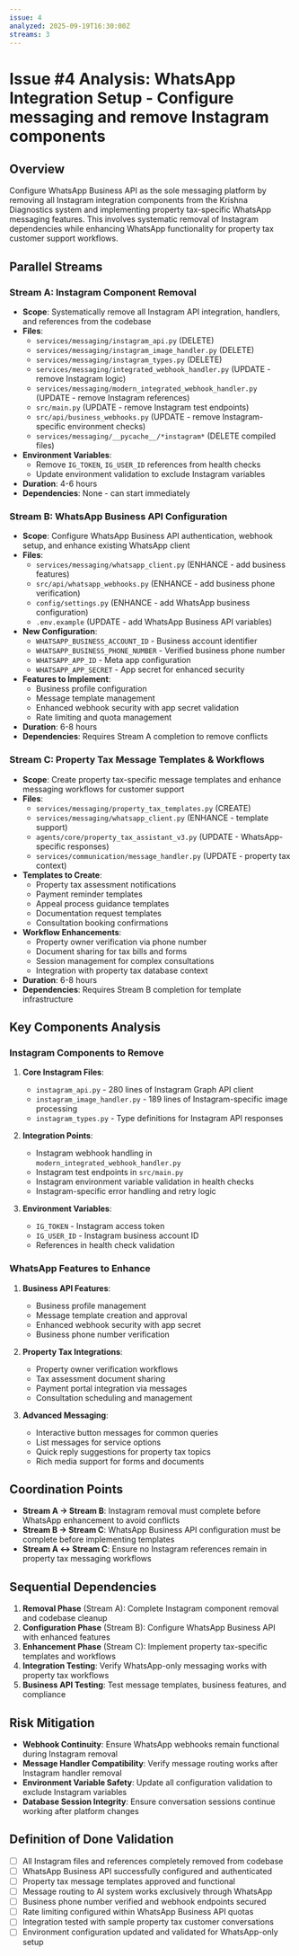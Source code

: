 ```yaml
---
issue: 4
analyzed: 2025-09-19T16:30:00Z
streams: 3
---
```


# Issue #4 Analysis: WhatsApp Integration Setup - Configure messaging and remove Instagram components

## Overview
Configure WhatsApp Business API as the sole messaging platform by removing all Instagram integration components from the Krishna Diagnostics system and implementing property tax-specific WhatsApp messaging features. This involves systematic removal of Instagram dependencies while enhancing WhatsApp functionality for property tax customer support workflows.

## Parallel Streams

### Stream A: Instagram Component Removal
- **Scope**: Systematically remove all Instagram API integration, handlers, and references from the codebase
- **Files**:
  - `services/messaging/instagram_api.py` (DELETE)
  - `services/messaging/instagram_image_handler.py` (DELETE)
  - `services/messaging/instagram_types.py` (DELETE)
  - `services/messaging/integrated_webhook_handler.py` (UPDATE - remove Instagram logic)
  - `services/messaging/modern_integrated_webhook_handler.py` (UPDATE - remove Instagram references)
  - `src/main.py` (UPDATE - remove Instagram test endpoints)
  - `src/api/business_webhooks.py` (UPDATE - remove Instagram-specific environment checks)
  - `services/messaging/__pycache__/*instagram*` (DELETE compiled files)
- **Environment Variables**:
  - Remove `IG_TOKEN`, `IG_USER_ID` references from health checks
  - Update environment validation to exclude Instagram variables
- **Duration**: 4-6 hours
- **Dependencies**: None - can start immediately

### Stream B: WhatsApp Business API Configuration
- **Scope**: Configure WhatsApp Business API authentication, webhook setup, and enhance existing WhatsApp client
- **Files**:
  - `services/messaging/whatsapp_client.py` (ENHANCE - add business features)
  - `src/api/whatsapp_webhooks.py` (ENHANCE - add business phone verification)
  - `config/settings.py` (ENHANCE - add WhatsApp business configuration)
  - `.env.example` (UPDATE - add WhatsApp Business API variables)
- **New Configuration**:
  - `WHATSAPP_BUSINESS_ACCOUNT_ID` - Business account identifier
  - `WHATSAPP_BUSINESS_PHONE_NUMBER` - Verified business phone number
  - `WHATSAPP_APP_ID` - Meta app configuration
  - `WHATSAPP_APP_SECRET` - App secret for enhanced security
- **Features to Implement**:
  - Business profile configuration
  - Message template management
  - Enhanced webhook security with app secret validation
  - Rate limiting and quota management
- **Duration**: 6-8 hours
- **Dependencies**: Requires Stream A completion to remove conflicts

### Stream C: Property Tax Message Templates & Workflows
- **Scope**: Create property tax-specific message templates and enhance messaging workflows for customer support
- **Files**:
  - `services/messaging/property_tax_templates.py` (CREATE)
  - `services/messaging/whatsapp_client.py` (ENHANCE - template support)
  - `agents/core/property_tax_assistant_v3.py` (UPDATE - WhatsApp-specific responses)
  - `services/communication/message_handler.py` (UPDATE - property tax context)
- **Templates to Create**:
  - Property tax assessment notifications
  - Payment reminder templates
  - Appeal process guidance templates
  - Documentation request templates
  - Consultation booking confirmations
- **Workflow Enhancements**:
  - Property owner verification via phone number
  - Document sharing for tax bills and forms
  - Session management for complex consultations
  - Integration with property tax database context
- **Duration**: 6-8 hours
- **Dependencies**: Requires Stream B completion for template infrastructure

## Key Components Analysis

### Instagram Components to Remove
1. **Core Instagram Files**:
   - `instagram_api.py` - 280 lines of Instagram Graph API client
   - `instagram_image_handler.py` - 189 lines of Instagram-specific image processing
   - `instagram_types.py` - Type definitions for Instagram API responses

2. **Integration Points**:
   - Instagram webhook handling in `modern_integrated_webhook_handler.py`
   - Instagram test endpoints in `src/main.py`
   - Instagram environment variable validation in health checks
   - Instagram-specific error handling and retry logic

3. **Environment Variables**:
   - `IG_TOKEN` - Instagram access token
   - `IG_USER_ID` - Instagram business account ID
   - References in health check validation

### WhatsApp Features to Enhance
1. **Business API Features**:
   - Business profile management
   - Message template creation and approval
   - Enhanced webhook security with app secret
   - Business phone number verification

2. **Property Tax Integrations**:
   - Property owner verification workflows
   - Tax assessment document sharing
   - Payment portal integration via messages
   - Consultation scheduling and management

3. **Advanced Messaging**:
   - Interactive button messages for common queries
   - List messages for service options
   - Quick reply suggestions for property tax topics
   - Rich media support for forms and documents

## Coordination Points
- **Stream A → Stream B**: Instagram removal must complete before WhatsApp enhancement to avoid conflicts
- **Stream B → Stream C**: WhatsApp Business API configuration must be complete before implementing templates
- **Stream A ↔ Stream C**: Ensure no Instagram references remain in property tax messaging workflows

## Sequential Dependencies
1. **Removal Phase** (Stream A): Complete Instagram component removal and codebase cleanup
2. **Configuration Phase** (Stream B): Configure WhatsApp Business API with enhanced features
3. **Enhancement Phase** (Stream C): Implement property tax-specific templates and workflows
4. **Integration Testing**: Verify WhatsApp-only messaging works with property tax workflows
5. **Business API Testing**: Test message templates, business features, and compliance

## Risk Mitigation
- **Webhook Continuity**: Ensure WhatsApp webhooks remain functional during Instagram removal
- **Message Handler Compatibility**: Verify message routing works after Instagram handler removal
- **Environment Variable Safety**: Update all configuration validation to exclude Instagram variables
- **Database Session Integrity**: Ensure conversation sessions continue working after platform changes

## Definition of Done Validation
- [ ] All Instagram files and references completely removed from codebase
- [ ] WhatsApp Business API successfully configured and authenticated
- [ ] Property tax message templates approved and functional
- [ ] Message routing to AI system works exclusively through WhatsApp
- [ ] Business phone number verified and webhook endpoints secured
- [ ] Rate limiting configured within WhatsApp Business API quotas
- [ ] Integration tested with sample property tax customer conversations
- [ ] Environment configuration updated and validated for WhatsApp-only setup